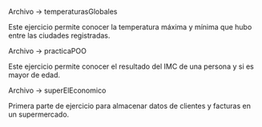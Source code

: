 Archivo -> temperaturasGlobales

Este ejercicio permite conocer la temperatura máxima y mínima que hubo entre las ciudades registradas.

Archivo -> practicaPOO

Este ejercicio permite conocer el resultado del IMC de una persona y si es mayor de edad.

Archivo -> superElEconomico

Primera parte de ejercicio para almacenar datos de clientes y facturas en un supermercado.
